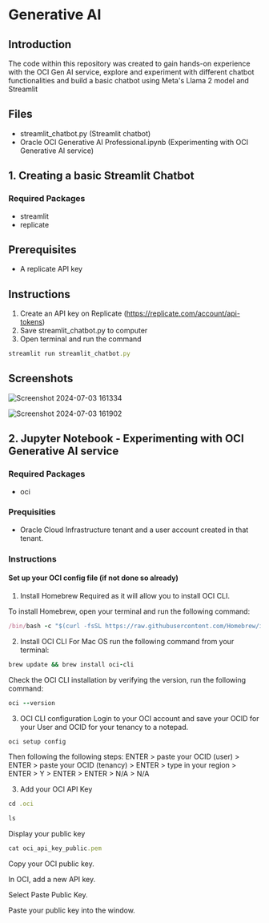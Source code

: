 # Generative AI

## Introduction

The code within this repository was created to gain hands-on experience with the OCI Gen AI service, explore and experiment with different chatbot functionalities and build a basic chatbot using Meta's Llama 2 model and Streamlit

## Files
- streamlit_chatbot.py (Streamlit chatbot)
- Oracle OCI Generative AI Professional.ipynb (Experimenting with OCI Generative AI service)

## 1. Creating a basic Streamlit Chatbot
### Required Packages
- streamlit
- replicate

## Prerequisites
- A replicate API key

## Instructions
1. Create an API key on Replicate (https://replicate.com/account/api-tokens)
2. Save streamlit_chatbot.py to computer
3. Open terminal and run the command
   
```ruby
streamlit run streamlit_chatbot.py
```

## Screenshots
![Screenshot 2024-07-03 161334](https://github.com/FunmiLS/GenAI/assets/111074004/91fc6cad-9286-4d2a-92d2-4720c848e67a)

![Screenshot 2024-07-03 161902](https://github.com/FunmiLS/GenAI/assets/111074004/52175c22-ac6a-4576-b6a0-33ad73eaedc4)




## 2. Jupyter Notebook - Experimenting with OCI Generative AI service

### Required Packages
- oci
  
### Prequisities 
- Oracle Cloud Infrastructure tenant and a user account created in that tenant.

### Instructions

#### Set up your OCI config file (if not done so already)

1) Install Homebrew
Required as it will allow you to install OCI CLI.

To install Homebrew, open your terminal and run the following command:

```ruby
/bin/bash -c "$(curl -fsSL https://raw.githubusercontent.com/Homebrew/install/HEAD/install.sh)"
```

2) Install OCI CLI
For Mac OS run the following command from your terminal:

```ruby
brew update && brew install oci-cli
```

Check the OCI CLI installation by verifying the version, run the following command:


```ruby
oci --version
```
3) OCI CLI configuration
Login to your OCI account and save your OCID for your User and OCID for your tenancy to a notepad.

```ruby
oci setup config
```
Then following the following steps:
ENTER > paste your OCID (user) > ENTER > paste your OCID (tenancy) > ENTER > type in your region > ENTER > Y > ENTER > ENTER > N/A > N/A

3) Add your OCI API Key

```ruby
cd .oci
```

```ruby
ls
```
Display your public key

```ruby
cat oci_api_key_public.pem
```
Copy your OCI public key.

In OCI, add a new API key.

Select Paste Public Key.

Paste your public key into the window.
